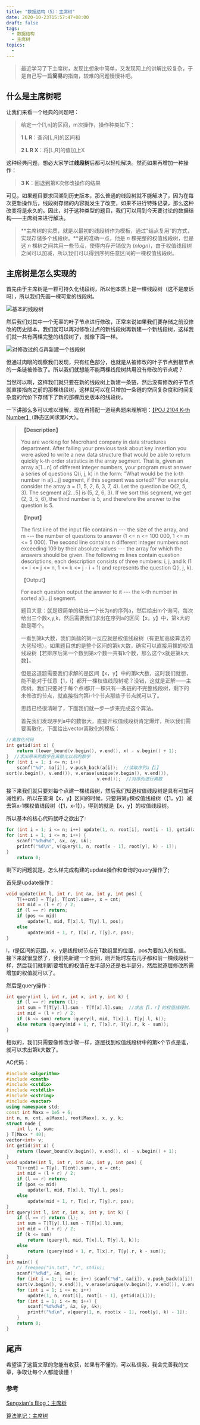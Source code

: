 ```yaml
---
title: "数据结构（5）：主席树"
date: 2020-10-23T15:57:47+08:00
draft: false
tags:
  - 数据结构
  - 主席树
topics:
  - 
---
```


> 最近学习了下主席树，发现比想象中简单，又发现网上的讲解比较复杂，于是自己写一篇**简易**的指南，较难的问题慢慢补吧。

## 什么是主席树呢

让我们来看一个经典的问题吧：

> 给定一个[1,n]的区间，m次操作，操作种类如下：
>
> **1 L R**：查询[L,R]的区间和
>
> **2 L R X**：将[L,R]的值加上X

这种经典问题，想必大家学过**线段树**后都可以轻松解决。然而如果再增加一种操作：

> **3 K**：回退到第K次修改操作的结果

可见，如果题目要求回溯到历史版本，那么普通的线段树就不能解决了，因为在每次更新操作后，线段树存储的内容就发生了改变，如果不进行特殊记录，那么这种改变将是永久的。因此，对于这种类型的题目，我们可以用到今天要讨论的数据结构——主席树来进行解决。

> **主席树的实质，就是以最初的线段树作为模板，通过"结点复用“的方式，实现存储多个线段树。**说的准确一点，他是 $n$ 棵完整的权值线段树，但是这 $n$ 棵树之间共用一些节点，使得内存开销仅为 $(nlogn)$，由于权值线段树之间可以加减，所以我们可以得到序列任意区间的一棵权值线段树。

## 主席树是怎么实现的

首先由于主席树是一颗可持久化线段树，所以他本质上是一棵线段树（这不是废话吗），所以我们先画一棵可爱的线段树。

![基本的线段树](https://cdn.jsdelivr.net/gh/Kanna-jiahe/blogimage/img/20201020154626.png)

然后我们对其中一个无辜的叶子节点进行修改，正常来说如果我们要存储之前没修改的历史版本，我们就可以再对修改过点的新线段树再新建一个新线段树，这样我们就一共有两棵完整的线段树了，就像下面一样。

![对修改过的点再新建一个线段树](https://cdn.jsdelivr.net/gh/Kanna-jiahe/blogimage/img/20201020154729.png)

但通过肉眼的观察我们发现，只有红色部分，也就是从被修改的叶子节点到根节点的一条链被修改了。所以我们就想能不能两棵线段树共用没有修改的节点呢？

当然可以啊，这样我们就只要在新的线段树上新建一条链，然后没有修改的子节点就直接指向之前的那棵线段树，这样就可以在只增加一条链的空间复杂度和时间复杂度的代价下存储下了新的那棵历史版本的线段树。

一下讲那么多可以难以理解，现在再搭配一道经典题来理解吧：[【POJ 2104 K-th Number】](http://poj.org/problem?id=2104)（静态区间求第K大）。

> **【Description】**
>
> You are working for Macrohard company in data structures department. After failing your previous task about key insertion you were asked to write a new data structure that would be able to return quickly k-th order statistics in the array segment. 
> That is, given an array a[1...n] of different integer numbers, your program must answer a series of questions Q(i, j, k) in the form: "What would be the k-th number in a[i...j] segment, if this segment was sorted?" 
> For example, consider the array a = (1, 5, 2, 6, 3, 7, 4). Let the question be Q(2, 5, 3). The segment a[2...5] is (5, 2, 6, 3). If we sort this segment, we get (2, 3, 5, 6), the third number is 5, and therefore the answer to the question is 5.
>
> **【Input】**
>
> The first line of the input file contains n --- the size of the array, and m --- the number of questions to answer (1 <= n <= 100 000, 1 <= m <= 5 000). 
> The second line contains n different integer numbers not exceeding 109 by their absolute values --- the array for which the answers should be given. 
> The following m lines contain question descriptions, each description consists of three numbers: i, j, and k (1 <= i <= j <= n, 1 <= k <= j - i + 1) and represents the question Q(i, j, k).
>
> 【Output】
>
> For each question output the answer to it --- the k-th number in sorted a[i...j] segment.
>
> 题目大意：就是很简单的给出一个长为n的序列a，然后给出m个询问，每次给出三个数x,y,k，然后需要我们求出在序列a的区间【x，y】中，第k大的数是哪个。
>
> 一看到第k大数，我们蒟蒻的第一反应就是权值线段树（有更加高级算法的大佬轻喷）。如果题目求的是整个区间的第k大数，确实可以直接用裸的权值线段树【若排序后第一个数到第x个数一共有k个数，那么这个x就是第k大数】。
>
> 但是这道题需要我们求解的是区间【x，y】中的第k大数，这时我们就想，能不能对于任意【1，i】都开一棵权值线段树呢？没错，这就是正解——主席树。我们只要对于每个点i都开一棵只有一条链的不完整线段树，剩下的未修改的节点，就直接指向第i-1个节点那些子节点就可以了。
>
> 思路已经很清晰了，下面我们就一步一步来完成这个算法。
>
> 首先我们发现序列a中的数很大，直接开权值线段树肯定爆炸，所以我们需要离散化，下面给出vector离散化的模板：

```cpp
//离散化代码
int getid(int x) {
    return (lower_bound(v.begin(), v.end(), x) - v.begin() + 1);
}  //求出原来的数字在离散化以后的数字
for (int i = 1; i <= n; i++)
    scanf("%d", &a[i]), v.push_back(a[i]);  //读取序列a【i】
sort(v.begin(), v.end()), v.erase(unique(v.begin(), v.end()),
                                  v.end());  //对序列进行离散
```

接下来我们就只要对每个点建一棵线段树，然后我们知道权值线段树是具有可加可减性的，所以在查询【x，y】区间的时候，只要将第y棵权值线段树（【1，y】）减去第x-1棵权值线段树（【1，x-1】），得到的就是【x，y】的权值线段树。

所以基本的核心代码就呼之欲出了:

```cpp
for (int i = 1; i <= n; i++) update(1, n, root[i], root[i - 1], getid(a[i]));
for (int i = 1; i <= m; i++) {
    scanf("%d%d%d", &x, &y, &k);
    printf("%d\n", v[query(1, n, root[x - 1], root[y], k) - 1]);
}
	return 0;
```

剩下的问题就是，怎么样完成构建的update操作和查询的query操作了;

首先是update操作：

```cpp
void update(int l, int r, int &x, int y, int pos) {
    T[++cnt] = T[y], T[cnt].sum++, x = cnt;
    int mid = (l + r) / 2;
    if (l == r) return;
    if (pos <= mid)
        update(l, mid, T[x].l, T[y].l, pos);
    else
        update(mid + 1, r, T[x].r, T[y].r, pos);
}
```

l，r是区间的范围，x，y是线段树节点在T数组里的位置，pos为要加入的权值。接下来就很显然了，我们先新建一个空间，刚开始时左右儿子都和前一棵线段树一样，然后我们就判断要增加的权值在左半部分还是右半部分，然后就逐层修改所需增加的权值就可以了。

然后是query操作：

```cpp
int query(int l, int r, int x, int y, int k) {
    if (l == r) return (l);
    int sum = T[T[y].l].sum - T[T[x].l].sum;  //求出【l，r】的权值线段树。
    int mid = (l + r) / 2;
    if (k <= sum) return (query(l, mid, T[x].l, T[y].l, k));
    else return (query(mid + 1, r, T[x].r, T[y].r, k - sum));
}
```

相似的，我们只需要像修改步骤一样，逐层找到权值线段树中的第k个节点是谁，就可以求出第k大数了。

AC代码：

```cpp
#include <algorithm>
#include <cmath>
#include <cstdio>
#include <cstdlib>
#include <cstring>
#include <vector>
using namespace std;
const int Maxx = 1e5 + 6;
int n, m, cnt, a[Maxx], root[Maxx], x, y, k;
struct node {
    int l, r, sum;
} T[Maxx * 40];
vector<int> v;
int getid(int x) {
    return (lower_bound(v.begin(), v.end(), x) - v.begin() + 1);
}
void update(int l, int r, int &x, int y, int pos) {
    T[++cnt] = T[y], T[cnt].sum++, x = cnt;
    int mid = (l + r) / 2;
    if (l == r) return;
    if (pos <= mid)
        update(l, mid, T[x].l, T[y].l, pos);
    else
        update(mid + 1, r, T[x].r, T[y].r, pos);
}
int query(int l, int r, int x, int y, int k) {
    if (l == r) return (l);
    int sum = T[T[y].l].sum - T[T[x].l].sum;
    int mid = (l + r) / 2;
    if (k <= sum)
        return (query(l, mid, T[x].l, T[y].l, k));
    else
        return (query(mid + 1, r, T[x].r, T[y].r, k - sum));
}
int main() {
    // freopen("in.txt", "r", stdin);
    scanf("%d%d", &n, &m);
    for (int i = 1; i <= n; i++) scanf("%d", &a[i]), v.push_back(a[i]);
    sort(v.begin(), v.end()), v.erase(unique(v.begin(), v.end()), v.end());
    for (int i = 1; i <= n; i++)
        update(1, n, root[i], root[i - 1], getid(a[i]));
    for (int i = 1; i <= m; i++) {
        scanf("%d%d%d", &x, &y, &k);
        printf("%d\n", v[query(1, n, root[x - 1], root[y], k) - 1]);
    }
    return 0;
}
```

## 尾声

希望读了这篇文章的您能有收获，如果有不懂的，可以私信我，我会完善我的文章，争取让每个人都能读懂！

### 参考

[Sengxian's Blog：主席树](https://blog.sengxian.com/algorithms/president-tree)

[算法笔记：主席树](https://hydingsy.github.io/articles/algorithm-Chairman-Tree/)